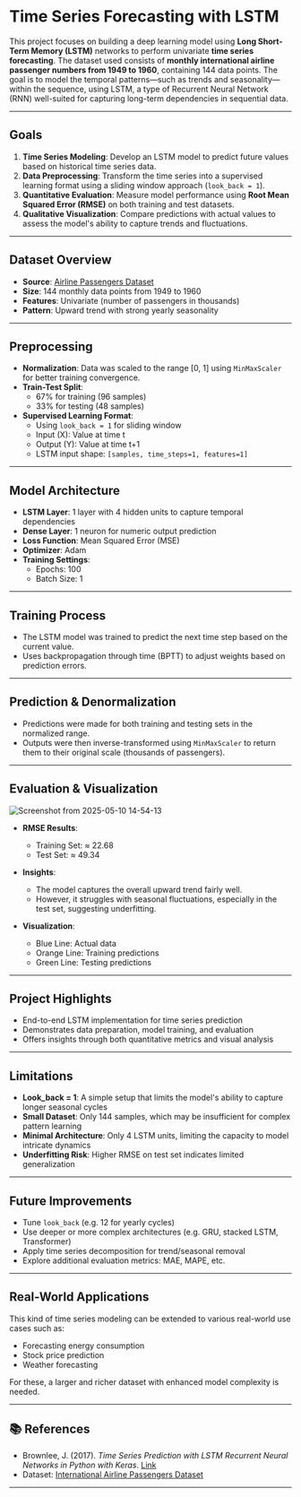 # Time Series Forecasting with LSTM

This project focuses on building a deep learning model using **Long Short-Term Memory (LSTM)** networks to perform univariate **time series forecasting**. The dataset used consists of **monthly international airline passenger numbers from 1949 to 1960**, containing 144 data points. The goal is to model the temporal patterns—such as trends and seasonality—within the sequence, using LSTM, a type of Recurrent Neural Network (RNN) well-suited for capturing long-term dependencies in sequential data.

---

## Goals

1. **Time Series Modeling**: Develop an LSTM model to predict future values based on historical time series data.
2. **Data Preprocessing**: Transform the time series into a supervised learning format using a sliding window approach (`look_back = 1`).
3. **Quantitative Evaluation**: Measure model performance using **Root Mean Squared Error (RMSE)** on both training and test datasets.
4. **Qualitative Visualization**: Compare predictions with actual values to assess the model's ability to capture trends and fluctuations.

---

## Dataset Overview

- **Source**: [Airline Passengers Dataset](https://github.com/jbrownlee/Datasets/blob/master/airline-passengers.csv)
- **Size**: 144 monthly data points from 1949 to 1960
- **Features**: Univariate (number of passengers in thousands)
- **Pattern**: Upward trend with strong yearly seasonality

---

## Preprocessing

- **Normalization**: Data was scaled to the range [0, 1] using `MinMaxScaler` for better training convergence.
- **Train-Test Split**: 
  - 67% for training (96 samples)
  - 33% for testing (48 samples)
- **Supervised Learning Format**:
  - Using `look_back = 1` for sliding window
  - Input (X): Value at time t
  - Output (Y): Value at time t+1
  - LSTM input shape: `[samples, time_steps=1, features=1]`

---

## Model Architecture

- **LSTM Layer**: 1 layer with 4 hidden units to capture temporal dependencies
- **Dense Layer**: 1 neuron for numeric output prediction
- **Loss Function**: Mean Squared Error (MSE)
- **Optimizer**: Adam
- **Training Settings**:
  - Epochs: 100
  - Batch Size: 1

---

## Training Process

- The LSTM model was trained to predict the next time step based on the current value.
- Uses backpropagation through time (BPTT) to adjust weights based on prediction errors.

---

## Prediction & Denormalization

- Predictions were made for both training and testing sets in the normalized range.
- Outputs were then inverse-transformed using `MinMaxScaler` to return them to their original scale (thousands of passengers).

---

## Evaluation & Visualization

![Screenshot from 2025-05-10 14-54-13](https://github.com/user-attachments/assets/a3f3c48e-ea2b-47b2-ae53-6168d32f6cd0)

- **RMSE Results**:
  - Training Set: ≈ 22.68
  - Test Set: ≈ 49.34
- **Insights**:
  - The model captures the overall upward trend fairly well.
  - However, it struggles with seasonal fluctuations, especially in the test set, suggesting underfitting.

- **Visualization**:
  - Blue Line: Actual data
  - Orange Line: Training predictions
  - Green Line: Testing predictions

---

## Project Highlights

- End-to-end LSTM implementation for time series prediction
- Demonstrates data preparation, model training, and evaluation
- Offers insights through both quantitative metrics and visual analysis

---

## Limitations

- **Look_back = 1**: A simple setup that limits the model's ability to capture longer seasonal cycles
- **Small Dataset**: Only 144 samples, which may be insufficient for complex pattern learning
- **Minimal Architecture**: Only 4 LSTM units, limiting the capacity to model intricate dynamics
- **Underfitting Risk**: Higher RMSE on test set indicates limited generalization

---

## Future Improvements

- Tune `look_back` (e.g. 12 for yearly cycles)
- Use deeper or more complex architectures (e.g. GRU, stacked LSTM, Transformer)
- Apply time series decomposition for trend/seasonal removal
- Explore additional evaluation metrics: MAE, MAPE, etc.

---

## Real-World Applications

This kind of time series modeling can be extended to various real-world use cases such as:

- Forecasting energy consumption
- Stock price prediction
- Weather forecasting

For these, a larger and richer dataset with enhanced model complexity is needed.

---

## 📚 References

- Brownlee, J. (2017). *Time Series Prediction with LSTM Recurrent Neural Networks in Python with Keras*. [Link](https://machinelearningmastery.com/time-series-prediction-lstm-recurrent-neural-networks-python-keras/)
- Dataset: [International Airline Passengers Dataset](https://github.com/jbrownlee/Datasets/blob/master/airline-passengers.csv)

---

